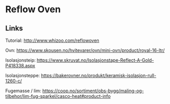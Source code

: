 # Reflow Oven

## Links

Tutorial:
<http://www.whizoo.com/reflowoven>

Ovn:
<https://www.skousen.no/hvitevarer/ovn/mini-ovn/product/royal-16-ltr/>

Isolasjonsteip:
<https://www.skruvat.no/Isolasjonstape-Reflect-A-Gold-P418338.aspx>

Isolasjonsteppe:
<https://bakerovner.no/produkt/keramisk-isolasjon-rull-1260-c/>

Fugemasse / lim:
<https://coop.no/sortiment/obs-bygg/maling-og-tilbehor/lim-fug-sparkel/casco-heat#product-info>
